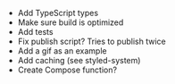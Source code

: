 -   Add TypeScript types
-   Make sure build is optimized
-   Add tests
-   Fix publish script? Tries to publish twice
-   Add a gif as an example
-   Add caching (see styled-system)
-   Create Compose function?